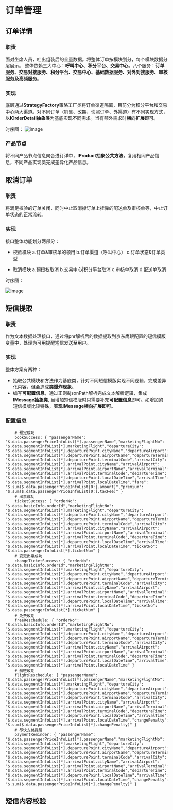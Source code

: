 
# 订单管理

## 订单详情

### 职责

面对坐席人员，吐出组装后的全量数据。将整体订单按模块划分，每个模块数据分层展示。
整体依赖三大中心：**呼叫中心、积分平台、交易中心**。八个服务：**订单服务、交易对接服务、积分平台、交易中心、基础数据服务、对外对接服务、审核服务及高频服务**。

### 实现

底层通过**StrategyFactory**策略工厂类将订单渠道隔离，目前分为积分平台和交易中心两大渠道。对不同订单（销售、改期、快照订单、外渠道）有不同实现方式，以**IOrderDetail抽象类**为基底实现不同需求。当有额外需求时**横向扩展**即可。

时序图：
![image](image/%E8%AE%A2%E5%8D%95%E8%AF%A6%E6%83%85-Page-1.drawio.png)

### 产品节点

将不同产品节点信息聚合进订详中，**IProduct抽象公共方法**，复用相同产品信息，不同产品实现类完成差异化产品信息。


## 取消订单

### 职责

将满足校验的订单关闭，同时中止取消掉订单上挂靠的配送单及审核单等，中止订单状态的正常流转。

### 实现

接口整体功能划分两部分：

* 校验模块
    a.订单&审核单的领用
    b.订单渠道（呼叫中心）
    c.订单状态&订单类型

* 取消模块
    a.预授权取消
    b.交易中心|积分平台取消
    c.审核单取消
    d.配送单取消

时序图：

![image](image/%E5%8F%96%E6%B6%88%E8%AE%A2%E5%8D%95.drawio.png)


## 短信提取

### 职责

作为文本数据处理接口，通过将pnr解析后的数据提取到京东鹰眼配置的短信模版变量中，处理为可用提醒短信发送至用户。

### 实现

整体方案有两种：

* 抽取公共模块和方法作为基底类，针对不同短信模版实现不同逻辑，完成差异化内容，但会造成**类爆炸现象**。
* 编写**可配置信息**，通过正则&jsonPath解析完成文本解析逻辑，集成**IMessage抽象类**, 当增加短信模版时只需要补充**可配置信息**即可。如增加的短信模版比较特殊，**实现IMessage横向扩展即可**。

### 配置信息

```
    # 预定成功
    bookSuccess: { "passengerName": "$.data.passengerPriceInfoList[*].passengerName","marketingFlightNo": "$.data.segmentInfoList[*].marketingFlight","departureCity": "$.data.segmentInfoList[*].departurePoint.cityName","departureAirport": "$.data.segmentInfoList[*].departurePoint.airportName","departureTerminal": "$.data.segmentInfoList[*].departurePoint.terminalCode","arrivalCity": "$.data.segmentInfoList[*].arrivalPoint.cityName","arrivalAirport": "$.data.segmentInfoList[*].arrivalPoint.airportName","arrivalTerminal": "$.data.segmentInfoList[*].arrivalPoint.terminalCode","departureTime": "$.data.segmentInfoList[*].departurePoint.localDateTime","arrivalTime": "$.data.segmentInfoList[*].arrivalPoint.localDateTime","fare": "$.sum($.data.passengerPriceInfoList[0:].amount)","premium": "$.sum($.data.passengerPriceInfoList[0:].taxFee)" }
    # 出票成功
    ticketSuccess: { "orderNo": "$.data.basicInfo.orderId","marketingFlightNo": "$.data.segmentInfoList[*].marketingFlight","departureCity": "$.data.segmentInfoList[*].departurePoint.cityName","departureAirport": "$.data.segmentInfoList[*].departurePoint.airportName","departureTerminal": "$.data.segmentInfoList[*].departurePoint.terminalCode","arrivalCity": "$.data.segmentInfoList[*].arrivalPoint.cityName","arrivalAirport": "$.data.segmentInfoList[*].arrivalPoint.airportName","arrivalTerminal": "$.data.segmentInfoList[*].arrivalPoint.terminalCode","departureTime": "$.data.segmentInfoList[*].departurePoint.localDateTime","arrivalTime": "$.data.segmentInfoList[*].arrivalPoint.localDateTime","ticketNo": "$.data.passengerInfoList[*].ticketNum" }
    # 变更出票成功
    changeTicketSuccess: { "orderNo": "$.data.basicInfo.orderId","marketingFlightNo": "$.data.segmentInfoList[*].marketingFlight","departureCity": "$.data.segmentInfoList[*].departurePoint.cityName","departureAirport": "$.data.segmentInfoList[*].departurePoint.airportName","departureTerminal": "$.data.segmentInfoList[*].departurePoint.terminalCode","arrivalCity": "$.data.segmentInfoList[*].arrivalPoint.cityName","arrivalAirport": "$.data.segmentInfoList[*].arrivalPoint.airportName","arrivalTerminal": "$.data.segmentInfoList[*].arrivalPoint.terminalCode","departureTime": "$.data.segmentInfoList[*].departurePoint.localDateTime","arrivalTime": "$.data.segmentInfoList[*].arrivalPoint.localDateTime","ticketNo": "$.data.passengerInfoList[*].ticketNum" }
    # 免费改期
    freeReschedule: { "orderNo": "$.data.basicInfo.orderId","marketingFlightNo": "$.data.segmentInfoList[*].marketingFlight","departureCity": "$.data.segmentInfoList[*].departurePoint.cityName","departureAirport": "$.data.segmentInfoList[*].departurePoint.airportName","departureTerminal": "$.data.segmentInfoList[*].departurePoint.terminalCode","arrivalCity": "$.data.segmentInfoList[*].arrivalPoint.cityName","arrivalAirport": "$.data.segmentInfoList[*].arrivalPoint.airportName","arrivalTerminal": "$.data.segmentInfoList[*].arrivalPoint.terminalCode","departureTime": "$.data.segmentInfoList[*].departurePoint.localDateTime","arrivalTime": "$.data.segmentInfoList[*].arrivalPoint.localDateTime" }
    # 航班改期
    flightReschedule: { "passengerName": "$.data.passengerPriceInfoList[*].passengerName","marketingFlightNo": "$.data.segmentInfoList[*].marketingFlight","departureCity": "$.data.segmentInfoList[*].departurePoint.cityName","departureAirport": "$.data.segmentInfoList[*].departurePoint.airportName","departureTerminal": "$.data.segmentInfoList[*].departurePoint.terminalCode","arrivalCity": "$.data.segmentInfoList[*].arrivalPoint.cityName","arrivalAirport": "$.data.segmentInfoList[*].arrivalPoint.airportName","arrivalTerminal": "$.data.segmentInfoList[*].arrivalPoint.terminalCode","departureTime": "$.data.segmentInfoList[*].departurePoint.localDateTime","arrivalTime": "$.data.segmentInfoList[*].arrivalPoint.localDateTime","changePenalty": "$.sum($.data.passengerPriceInfoList[*].changePenalty)" }
    # 尽快支付提醒
    paymentReminder: { "passengerName": "$.data.passengerPriceInfoList[*].passengerName","marketingFlightNo": "$.data.segmentInfoList[*].marketingFlight","departureCity": "$.data.segmentInfoList[*].departurePoint.cityName","departureAirport": "$.data.segmentInfoList[*].departurePoint.airportName","departureTerminal": "$.data.segmentInfoList[*].departurePoint.terminalCode","arrivalCity": "$.data.segmentInfoList[*].arrivalPoint.cityName","arrivalAirport": "$.data.segmentInfoList[*].arrivalPoint.airportName","arrivalTerminal": "$.data.segmentInfoList[*].arrivalPoint.terminalCode","departureTime": "$.data.segmentInfoList[*].departurePoint.localDateTime","arrivalTime": "$.data.segmentInfoList[*].arrivalPoint.localDateTime","changePenalty": "$.sum($.data.passengerPriceInfoList[*].changePenalty)" }

```


## 短信内容校验